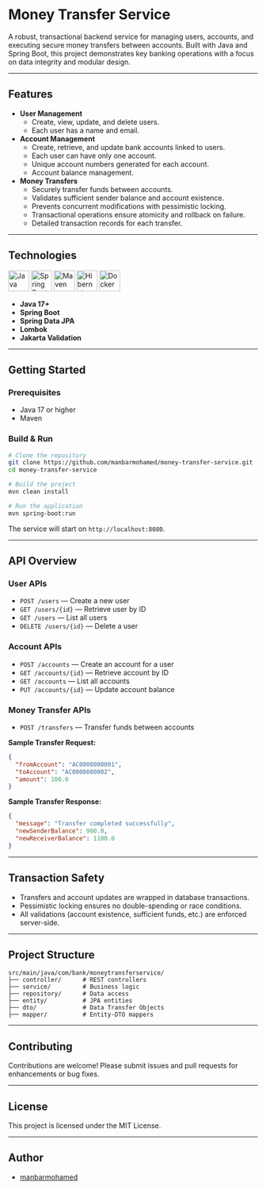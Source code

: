 # Money Transfer Service

A robust, transactional backend service for managing users, accounts, and executing secure money transfers between accounts. Built with Java and Spring Boot, this project demonstrates key banking operations with a focus on data integrity and modular design.

---

## Features

- **User Management**
  - Create, view, update, and delete users.
  - Each user has a name and email.
- **Account Management**
  - Create, retrieve, and update bank accounts linked to users.
  - Each user can have only one account.
  - Unique account numbers generated for each account.
  - Account balance management.
- **Money Transfers**
  - Securely transfer funds between accounts.
  - Validates sufficient sender balance and account existence.
  - Prevents concurrent modifications with pessimistic locking.
  - Transactional operations ensure atomicity and rollback on failure.
  - Detailed transaction records for each transfer.

---

## Technologies

<p>
  <img src="https://cdn.jsdelivr.net/gh/devicons/devicon/icons/java/java-original.svg" alt="Java" width="42" height="42"/>
  <img src="https://cdn.jsdelivr.net/gh/devicons/devicon/icons/spring/spring-original.svg" alt="Spring Boot" width="42" height="42"/>
  <img src="https://cdn.jsdelivr.net/gh/devicons/devicon/icons/maven/maven-original.svg" alt="Maven" width="42" height="42"/>
  <img src="https://cdn.jsdelivr.net/gh/devicons/devicon/icons/hibernate/hibernate-original.svg" alt="Hibernate" width="42" height="42"/>
  <img src="https://cdn.jsdelivr.net/gh/devicons/devicon/icons/docker/docker-original.svg" alt="Docker" width="42" height="42"/>
</p>

- **Java 17+**
- **Spring Boot**
- **Spring Data JPA**
- **Lombok**
- **Jakarta Validation**

---

## Getting Started

### Prerequisites

- Java 17 or higher
- Maven

### Build & Run

```sh
# Clone the repository
git clone https://github.com/manbarmohamed/money-transfer-service.git
cd money-transfer-service

# Build the project
mvn clean install

# Run the application
mvn spring-boot:run
```

The service will start on `http://localhost:8080`.

---

## API Overview

### User APIs

- `POST /users` — Create a new user
- `GET /users/{id}` — Retrieve user by ID
- `GET /users` — List all users
- `DELETE /users/{id}` — Delete a user

### Account APIs

- `POST /accounts` — Create an account for a user
- `GET /accounts/{id}` — Retrieve account by ID
- `GET /accounts` — List all accounts
- `PUT /accounts/{id}` — Update account balance

### Money Transfer APIs

- `POST /transfers` — Transfer funds between accounts

**Sample Transfer Request:**
```json
{
  "fromAccount": "AC0000000001",
  "toAccount": "AC0000000002",
  "amount": 100.0
}
```

**Sample Transfer Response:**
```json
{
  "message": "Transfer completed successfully",
  "newSenderBalance": 900.0,
  "newReceiverBalance": 1100.0
}
```

---

## Transaction Safety

- Transfers and account updates are wrapped in database transactions.
- Pessimistic locking ensures no double-spending or race conditions.
- All validations (account existence, sufficient funds, etc.) are enforced server-side.

---

## Project Structure

```
src/main/java/com/bank/moneytransferservice/
├── controller/      # REST controllers
├── service/         # Business logic
├── repository/      # Data access
├── entity/          # JPA entities
├── dto/             # Data Transfer Objects
├── mapper/          # Entity-DTO mappers
```

---

## Contributing

Contributions are welcome! Please submit issues and pull requests for enhancements or bug fixes.

---

## License

This project is licensed under the MIT License.

---

## Author

- [manbarmohamed](https://github.com/manbarmohamed)
